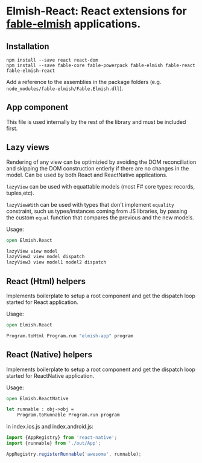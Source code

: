 Elmish-React: React extensions for [fable-elmish](https://github.com/fable-compiler/fable-elmish) applications.
=======

## Installation

```shell
npm install --save react react-dom
npm install --save fable-core fable-powerpack fable-elmish fable-react fable-elmish-react
```

Add a reference to the assemblies in the package folders (e.g. `node_modules/fable-elmish/Fable.Elmish.dll`).

## App component

This file is used internally by the rest of the library and must be included first.

## Lazy views

Rendering of any view can be optimizied by avoiding the DOM reconciliation and skipping the DOM construction entierly if there are no changes in the model.
Can be used by both React and ReactNative applications.

`lazyView` can be used with equattable models (most F# core types: records, tuples,etc).

`lazyViewWith` can be used with types that don't implement `equality` constraint, such us types/instances coming from JS libraries, by passing the custom `equal` function that compares the previous and the new models.

Usage:
```fsharp
open Elmish.React

lazyView view model
lazyView2 view model dispatch
lazyView3 view model1 model2 dispatch

```

## React (Html) helpers

Implements boilerplate to setup a root component and get the dispatch loop started for React application.

Usage:
```fsharp
open Elmish.React

Program.toHtml Program.run "elmish-app" program

```

## React (Native) helpers

Implements boilerplate to setup a root component and get the dispatch loop started for ReactNative application.

Usage:
```fsharp
open Elmish.ReactNative

let runnable : obj->obj =
    Program.toRunnable Program.run program

```

in index.ios.js and index.android.js:

```js
import {AppRegistry} from 'react-native';
import {runnable} from './out/App';

AppRegistry.registerRunnable('awesome', runnable);
```
